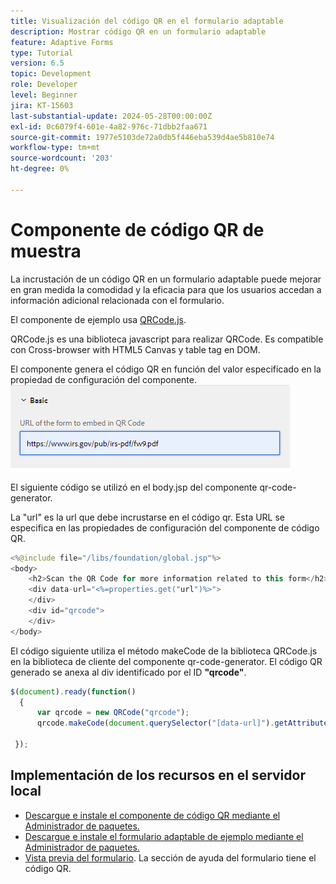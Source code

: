 ```yaml
---
title: Visualización del código QR en el formulario adaptable
description: Mostrar código QR en un formulario adaptable
feature: Adaptive Forms
type: Tutorial
version: 6.5
topic: Development
role: Developer
level: Beginner
jira: KT-15603
last-substantial-update: 2024-05-28T00:00:00Z
exl-id: 0c6079f4-601e-4a82-976c-71dbb2faa671
source-git-commit: 1977e5103de72a0db5f446eba539d4ae5b810e74
workflow-type: tm+mt
source-wordcount: '203'
ht-degree: 0%

---
```


# Componente de código QR de muestra

La incrustación de un código QR en un formulario adaptable puede mejorar en gran medida la comodidad y la eficacia para que los usuarios accedan a información adicional relacionada con el formulario.

El componente de ejemplo usa [QRCode.js](https://davidshimjs.github.io/qrcodejs/).

QRCode.js es una biblioteca javascript para realizar QRCode. Es compatible con Cross-browser with HTML5 Canvas y table tag en DOM.

El componente genera el código QR en función del valor especificado en la propiedad de configuración del componente.
![imagen](assets/qr-code-url.png)

El siguiente código se utilizó en el body.jsp del componente qr-code-generator.

La &quot;url&quot; es la url que debe incrustarse en el código qr. Esta URL se especifica en las propiedades de configuración del componente de código QR.

```java
<%@include file="/libs/foundation/global.jsp"%>
<body>
    <h2>Scan the QR Code for more information related to this form</h2>
    <div data-url="<%=properties.get("url")%>">
    </div>
    <div id="qrcode">
    </div>
</body>
```



El código siguiente utiliza el método makeCode de la biblioteca QRCode.js en la biblioteca de cliente del componente qr-code-generator. El código QR generado se anexa al div identificado por el ID **&quot;qrcode&quot;**.

```javascript
$(document).ready(function()
  {
      var qrcode = new QRCode("qrcode");
      qrcode.makeCode(document.querySelector("[data-url]").getAttribute("data-url"));
      
 });
```

## Implementación de los recursos en el servidor local

* [Descargue e instale el componente de código QR mediante el Administrador de paquetes.](assets/qrcode.zip)
* [Descargue e instale el formulario adaptable de ejemplo mediante el Administrador de paquetes.](assets/form-with-qr-code.zip)
* [Vista previa del formulario](http://localhost:4502/content/dam/formsanddocuments/qrcode/w9form/jcr:content?wcmmode=disabled). La sección de ayuda del formulario tiene el código QR.
